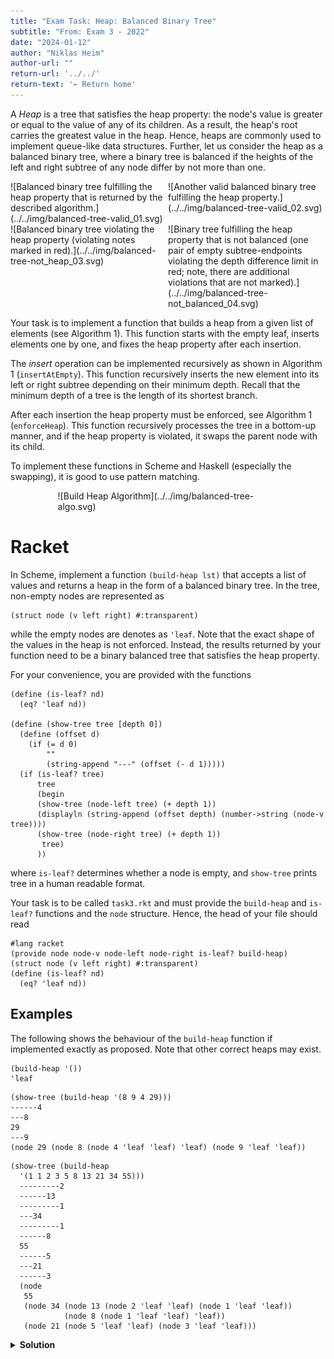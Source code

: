 ```yaml
---
title: "Exam Task: Heap: Balanced Binary Tree"
subtitle: "From: Exam 3 - 2022"
date: "2024-01-12"
author: "Niklas Heim"
author-url: ""
return-url: '../../'
return-text: '← Return home'
---
```


A *Heap* is a tree that satisfies the heap property: the node's value is greater or equal to the
value of any of its children.  As a result, the heap's root carries the greatest value in the heap.
Hence, heaps are commonly used to implement queue-like data structures.  Further, let us consider
the heap as a balanced binary tree, where a binary tree is balanced if the heights of the left and
right subtree of any node differ by not more than one.

<div style="width: 100%; display: table;">
<div style="display: table-row">
<div style="width: 50%; display: table-cell;">
![Balanced binary tree fulfilling the heap property that is returned by the described algorithm.](../../img/balanced-tree-valid_01.svg)
</div>
<div style="display: table-cell;">
![Another valid balanced binary tree fulfilling the heap property.](../../img/balanced-tree-valid_02.svg)
</div>
</div>
</div>

<div style="width: 100%; display: table;">
<div style="display: table-row">
<div style="width: 50%; display: table-cell;">
![Balanced binary tree violating the heap property (violating notes marked in red).](../../img/balanced-tree-not_heap_03.svg)
</div>
<div style="display: table-cell;">
![Binary tree fulfilling the heap property that is not balanced (one pair of empty subtree-endpoints violating the depth difference limit in red; note, there are additional violations that are not marked).](../../img/balanced-tree-not_balanced_04.svg)
</div>
</div>
</div>


Your task is to implement a function that builds a heap from a given list of elements 
(see Algorithm 1). This function starts with the empty leaf, inserts elements one by one,
and fixes the heap property after each insertion. 

The *insert* operation can be implemented recursively as shown in Algorithm 1 
(`insertAtEmpty`). This function recursively inserts the new element into its left or right subtree
depending on their minimum depth. Recall that the minimum depth of a tree is the length of its shortest branch.

After each insertion the heap property must be enforced, see Algorithm 1 (`enforceHeap`).
This function recursively processes the tree in a bottom-up manner, and if the heap property is violated,
it swaps the parent node with its child.

To implement these functions in Scheme and Haskell (especially the swapping), it is good to use pattern matching.

<div style="width: 70%; margin: auto;">
![Build Heap Algorithm](../../img/balanced-tree-algo.svg)
</div>


# Racket

In Scheme, implement a function `(build-heap lst)` that accepts a list of values and returns a heap in the form of a balanced binary tree.
In the tree, non-empty nodes are represented as
```{.tight-code .scheme}
(struct node (v left right) #:transparent)
```
while the empty nodes are denotes as `'leaf`.
Note that the exact shape of the values in the heap is not enforced.
Instead, the results returned by your function need to be a binary balanced tree that satisfies the heap property. 

For your convenience, you are provided with the functions
```{.tight-code .scheme}
(define (is-leaf? nd)
  (eq? 'leaf nd))

(define (show-tree tree [depth 0])
  (define (offset d)
    (if (= d 0)
        ""
        (string-append "---" (offset (- d 1)))))
  (if (is-leaf? tree)
      tree
      (begin
      (show-tree (node-left tree) (+ depth 1))
      (displayln (string-append (offset depth) (number->string (node-v tree))))
      (show-tree (node-right tree) (+ depth 1))
       tree)
      ))
```


where `is-leaf?` determines whether a node is empty, and `show-tree` prints tree in a human readable format.

Your task is to be called `task3.rkt` and must provide the `build-heap` and `is-leaf?` functions and 
the `node` structure.
Hence, the head of your file should read
```{.tight-code .scheme}
#lang racket
(provide node node-v node-left node-right is-leaf? build-heap)
(struct node (v left right) #:transparent)
(define (is-leaf? nd)
  (eq? 'leaf nd))
```

## Examples
The following shows the behaviour of the `build-heap` function if implemented exactly as proposed.
Note that other correct heaps may exist.

```{.tight-code .scheme}
(build-heap '())
'leaf 
```

```{.tight-code .scheme}
(show-tree (build-heap '(8 9 4 29)))
------4
---8
29
---9
(node 29 (node 8 (node 4 'leaf 'leaf) 'leaf) (node 9 'leaf 'leaf))
```

```{.tight-code .scheme}
(show-tree (build-heap 
  '(1 1 2 3 5 8 13 21 34 55)))
  ---------2
  ------13
  ---------1
  ---34
  ---------1
  ------8
  55
  ------5
  ---21
  ------3
  (node
   55
   (node 34 (node 13 (node 2 'leaf 'leaf) (node 1 'leaf 'leaf)) 
            (node 8 (node 1 'leaf 'leaf) 'leaf))
   (node 21 (node 5 'leaf 'leaf) (node 3 'leaf 'leaf)))
```

<details class="admonition">
<summary><strong>Solution</strong></summary>
```{.tight-code .scheme}
#lang racket
(require racket/trace)
(provide node node-v node-left node-right is-leaf? build-heap)

(struct node (v left right) #:transparent)

(define (is-leaf? nd)
  (eq? 'leaf nd))

(define (show-tree tree [depth 0])
  (define (offset d)
    (if (= d 0)
        ""
        (string-append "---" (offset (- d 1)))))
  (if (is-leaf? tree)
      tree
      (begin
      (show-tree (node-left tree) (+ depth 1))
      (displayln (string-append (offset depth) (number->string (node-v tree))))
      (show-tree (node-right tree) (+ depth 1))
       tree)
      ))
  

(define (min-depth tree)
  (cond ((is-leaf? tree) 0)
        (#t (+ 1 (min (min-depth (node-left tree)) (min-depth (node-right tree) ))))
        ))

(define (enforce-heap tree)
  (cond ((is-leaf? tree) 'leaf)
        ((and (is-leaf? (node-left tree)) (is-leaf? (node-right tree))) tree)
        ((is-leaf? (node-right tree))
         (let* ([x (node-v tree)]
                [left (enforce-heap (node-left tree))]
                [ll (node-left left)]
                [lr (node-right left)]
                [lv (node-v left)]
                [nlv (min x lv)]
                [nv (max x lv)])
           (node nv (node nlv ll lr) 'leaf) 
         ))
        (#t
         (let* ([x (node-v tree)]
                [left (enforce-heap (node-left tree))]
                [ll (node-left left)]
                [lr (node-right left)]
                [lv (node-v left)]
                [right (enforce-heap (node-right tree))]
                [rl (node-left right)]
                [rr (node-right right)]
                [rv (node-v right)]
                [nlv (min x lv)]
                [nrv (min x rv)]
                [nv (max x lv rv)])
           (node nv (node nlv ll lr) (node nrv rl rr)) 
         ))
        ))
;(trace enforce-heap)

(define (heap-insert val tree)
  (define (dfs stree)
    (cond ((is-leaf? stree) (node val 'leaf 'leaf))
          ((< (min-depth (node-right stree)) (min-depth (node-left stree))) (node (node-v stree) (node-left stree) (dfs (node-right stree))))
          (#t (node (node-v stree) (dfs (node-left stree)) (node-right stree)))
          ))
  (cond ((is-leaf? tree) (node val 'leaf 'leaf))
        (#t (dfs tree))
  ))


(define (build-heap ls)
  (if (null? ls)
      'leaf
      (enforce-heap (heap-insert (car ls) (build-heap (cdr ls))))
  ))
```
</details>

# Haskell

In Haskell, implement a function
```{.tight-code .haskell}
buildHeap :: (Eq a, Ord a) => [a] -> Tree a
```
that accepts a list of comparable and orderable values and returns a heap in the form of a balanced binary tree.
The tree is represented as the type
```{.tight-code .haskell}
data Tree a = Leaf | Node a (Tree a) (Tree a)
```
and for your convenience, you are provided with the instance of `Show`
```{.tight-code .haskell}
tostr :: (Show a) => Tree a -> Int -> String
tostr Leaf d = ""
tostr (Node x l r) d = tostr l (d+1) ++ concat (replicate d "---") ++ show x 
                       ++ "\n" ++  (tostr r (d+1))
instance (Show a) => Show (Tree a) where
    show tree = tostr tree 0
```

Your task is to be called `Task4.rkt` and must export the `buildHeap` function and the `Tree` data type.
Hence, the head of your file should read

```{.tight-code .haskell}
module Task4 ( Tree (..), buildHeap) where
data Tree a = Leaf | Node a (Tree a) (Tree a)
```

## Examples
The following shows the behaviour of the `buildHeap` function if implemented exactly as proposed.
Note that other correct heaps may exist.

```{.tight-code .haskell}
buildHeap []

```

```{.tight-code .haskell}
buildHeap [8,9,4,29]
------4
---8
29
---9
```

```{.tight-code .haskell}
buildHeap [1,1,2,3,5,8,13,21,34,55]
---------2
------13
---------1
---34
---------1
------8
55
------5
---21
------3
```

<details class="admonition">
<summary><strong>Solution</strong></summary>
```{.tight-code .haskell}
module Task4 ( Tree (..), build_heap) where

data Tree a = Leaf | Node a (Tree a) (Tree a)

tostr :: (Show a) => Tree a -> Int -> String
tostr Leaf d = ""  
tostr (Node x l r) d = tostr l (d+1) ++ concat (replicate d "---") ++ show x ++ "\n" ++  (tostr r (d+1))
instance (Show a) => Show (Tree a) where
    show tree = tostr tree 0

min_depth :: Tree a -> Int
min_depth Leaf = 0
min_depth (Node _ left right) = 1+(min (min_depth left) (min_depth right))

enforce_heap :: (Eq a, Ord a) => Tree a -> Tree a
enforce_heap Leaf = Leaf
enforce_heap tr@(Node x Leaf Leaf) = tr
enforce_heap (Node x left Leaf) = Node nv (Node nlv ll lr) Leaf 
    where (Node lv ll lr) = enforce_heap left
          nlv = (min x lv)
          nv = (max lv x)
enforce_heap (Node x left right) = Node nv (Node nlv ll lr) (Node nrv rl rr)  
    where (Node lv ll lr) = enforce_heap left
          (Node rv rl rr) = enforce_heap right
          nlv = (min x lv)
          nrv = (min x rv)
          nv = (max (max lv rv) x)

heap_insert :: (Eq a, Ord a) => a -> Tree a -> Tree a
heap_insert x Leaf = Node x Leaf Leaf
heap_insert x tree@(Node y left right) = dfs tree
    where dfs Leaf = Node x Leaf Leaf 
          dfs tr@(Node z lf rh) = if min_depth rh < min_depth lf then Node z lf (dfs rh)  
                                  else Node z (dfs lf) rh  

build_heap :: (Eq a, Ord a) => [a] -> Tree a
build_heap [] = Leaf
build_heap (x:xs) = enforce_heap ( heap_insert x (build_heap xs) ) 
```
</details>
